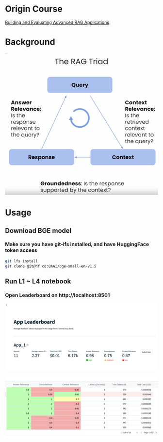 
# Origin Course
[Building and Evaluating Advanced RAG Applications](https://www.deeplearning.ai/short-courses/building-evaluating-advanced-rag/)

# Background

![RAG Triad](./rag_triad.png)


# Usage

## Download BGE model
### Make sure you have git-lfs installed, and have HuggingFace token access

```bash
git lfs install
git clone git@hf.co:BAAI/bge-small-en-v1.5
```

## Run L1 ~ L4 notebook

### Open Leaderboard on http://localhost:8501

![Leaderboard](./leaderboard.png)

![Evaluation](./evaluation.png)